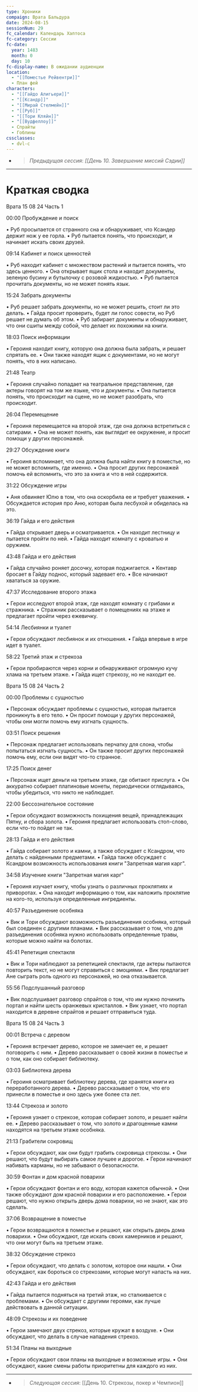 ```yaml
---
type: Хроники
compaign: Врата Бальдура
date: 2024-08-15
sessionNum: 29
fc_calendar: Календарь Хаптоса
fc-category: Сессии
fc-date:
  year: 1483
  month: 0
  day: 10
fc-display-name: В ожидании аудиенции
location:
  - "[[Поместье Рейвентри]]"
  - План фей
characters:
  - "[[Гайдо Алигьери]]"
  - "[[Ксандр]]"
  - "[[Мирай Стелмейн]]"
  - "[[Руб]]"
  - "[[Тори Кляйн]]"
  - "[[Вудфеллоу]]"
  - Спрайты
  - Гоблины
cssclasses:
  - dvl-c
---
```


<!-- QueryToSerialize: LIST without ID "> *Предыдущая сессия*: *" + file.link + "*" From "content/Игры/Врата Бальдура/Хроники" WHERE sessionNum < this.sessionNum SORT sessionNum desc Limit 1 -->
<!-- SerializedQuery: LIST without ID "> *Предыдущая сессия*: *" + file.link + "*" From "content/Игры/Врата Бальдура/Хроники" WHERE sessionNum < this.sessionNum SORT sessionNum desc Limit 1 -->
- > *Предыдущая сессия*: *[[День 10.  Завершение миссий Сэдии]]*
<!-- SerializedQuery END -->
---

# Краткая сводка
Врата 15 08 24 Часть 1

00:00 Пробуждение и поиск

• Руб просыпается от странного сна и обнаруживает, что Ксандер держит нож у ее горла.
• Руб пытается понять, что происходит, и начинает искать своих друзей.

09:14 Кабинет и поиск ценностей

• Руб находит кабинет с множеством растений и пытается понять, что здесь ценного.
• Она открывает ящик стола и находит документы, зеленую бусину и бутылочку с розовой жидкостью.
• Руб пытается прочитать документы, но не может понять язык.

15:24 Забрать документы

• Руб решает забрать документы, но не может решить, стоит ли это делать.
• Гайда просит проверить, будет ли голос совести, но Руб решает не думать об этом.
• Руб забирает документы и обнаруживает, что они сшиты между собой, что делает их похожими на книги.

18:03 Поиск информации

• Героиня находит книгу, которую она должна была забрать, и решает спрятать ее.
• Они также находят ящик с документами, но не могут понять, что в них написано.

21:48 Театр

• Героиня случайно попадает на театральное представление, где актеры говорят на том же языке, что и документы.
• Она пытается понять, что происходит на сцене, но не может разобрать, что происходит.

26:04 Перемещение

• Героиня перемещается на второй этаж, где она должна встретиться с сатирами.
• Она не может понять, как выглядит ее окружение, и просит помощи у других персонажей.

29:27 Обсуждение книги

• Героиня вспоминает, что она должна была найти книгу в поместье, но не может вспомнить, где именно.
• Она просит других персонажей помочь ей вспомнить, что это за книга и что в ней содержится.

31:22 Обсуждение игры

• Аня обвиняет Юлю в том, что она оскорбила ее и требует уважения.
• Обсуждается история про Аню, которая была лесбухой и обиделась на это.

36:19 Гайда и его действия

• Гайда открывает дверь и осматривается.
• Он находит лестницу и пытается пройти по ней.
• Гайда находит комнату с кроватью и оружием.

43:48 Гайда и его действия

• Гайда случайно роняет досочку, которая поджигается.
• Кентавр бросает в Гайду поднос, который задевает его.
• Все начинают хвататься за оружие.

47:37 Исследование второго этажа

• Герои исследуют второй этаж, где находят комнату с грибами и стражника.
• Стражник рассказывает о помещениях на этаже и предлагает пройти через ежевичку.

54:14 Лесбиянки и туалет

• Герои обсуждают лесбиянок и их отношения.
• Гайда впервые в игре идет в туалет.

58:22 Третий этаж и стрекоза

• Герои пробираются через корни и обнаруживают огромную кучу хлама на третьем этаже.
• Гайда ищет стрекозу, но не находит ее.

Врата 15 08 24 Часть 2

00:00 Проблемы с сущностью

• Персонаж обсуждает проблемы с сущностью, которая пытается проникнуть в его тело.
• Он просит помощи у других персонажей, чтобы они могли помочь ему изгнать сущность.

03:51 Поиск решения

• Персонаж предлагает использовать перчатку для слона, чтобы попытаться изгнать сущность.
• Он также просит других персонажей помочь ему, если они видят что-то странное.

17:25 Поиск денег

• Персонаж ищет деньги на третьем этаже, где обитают прислуга.
• Он аккуратно собирает платиновые монеты, периодически оглядываясь, чтобы убедиться, что никто не наблюдает.

22:00 Бессознательное состояние

• Герои обсуждают возможность похищения вещей, принадлежащих Пятну, и сбора золота.
• Героиня предлагает использовать стоп-слово, если что-то пойдет не так.

28:13 Гайда и его действия

• Гайда собирает золото и камни, а также обсуждает с Ксандром, что делать с найденными предметами.
• Гайда также обсуждает с Ксандром возможность использования книги "Запретная магия карг".

34:58 Изучение книги "Запретная магия карг"

• Героиня изучает книгу, чтобы узнать о различных проклятиях и приворотах.
• Она находит информацию о том, как наложить проклятие на кого-то, используя определенные ингредиенты.

40:57 Разъединение особняка

• Вик и Тори обсуждают возможность разъединения особняка, который был соединен с другими планами.
• Вик рассказывает о том, что для разъединения особняка нужно использовать определенные травы, которые можно найти на болотах.

45:41 Репетиция спектакля

• Вик и Тори наблюдают за репетицией спектакля, где актеры пытаются повторить текст, но не могут справиться с эмоциями.
• Вик предлагает Ане сыграть роль одного из персонажей, но она отказывается.

55:56 Подслушанный разговор

• Вик подслушивает разговор спрайтов о том, что им нужно починить портал и найти шесть оранжевых кристаллов.
• Вик узнает, что портал находится в деревне спрайтов и решает отправиться туда.



Врата 15 08 24 Часть 3

00:01 Встреча с деревом

• Героиня встречает дерево, которое не замечает ее, и решает поговорить с ним.
• Дерево рассказывает о своей жизни в поместье и о том, как оно собирает библиотеку.

03:03 Библиотека дерева

• Героиня осматривает библиотеку дерева, где хранятся книги из переработанного дерева.
• Дерево рассказывает о том, что его принесли в поместье и оно здесь уже более ста лет.

13:44 Стрекоза и золото

• Героиня узнает о стрекозе, которая собирает золото, и решает найти ее.
• Дерево рассказывает о том, что золото и драгоценные камни находятся на третьем этаже особняка.

21:13 Грабители сокровищ

• Герои обсуждают, как они будут грабить сокровища стрекозы.
• Они решают, что будут выбирать самое лучшее и дорогое.
• Герои начинают набивать карманы, но не забывают о безопасности.

30:59 Фонтан и дом красной поварихи

• Герои обсуждают фонтан и его воду, которая кажется обычной.
• Они также обсуждают дом красной поварихи и его расположение.
• Герои решают, что нужно открыть дверь дома поварихи, но не знают, как это сделать.

37:06 Возвращение в поместье

• Герои возвращаются в поместье и решают, как открыть дверь дома поварихи.
• Они обсуждают, где искать своих камерников и решают, что они могут быть на третьем этаже.

38:32 Обсуждение стрекоз

• Герои обсуждают, что делать с золотом, которое они нашли.
• Они обсуждают, как бороться со стрекозами, которые могут напасть на них.

42:43 Гайда и его действия

• Гайда пытается подняться на третий этаж, но сталкивается с проблемами.
• Он обсуждает с другими героями, как лучше действовать в данной ситуации.

48:09 Стрекозы и их поведение

• Герои замечают двух стрекоз, которые кружат в воздухе.
• Они обсуждают, что делать в случае нападения стрекоз.

51:34 Планы на выходные

• Герои обсуждают свои планы на выходные и возможные игры.
• Они обсуждают, какие смены работы приоритетны для каждого из них.


---
<!-- QueryToSerialize: LIST without ID "> *Следующая сессия*: " + file.link From "content/Игры/Врата Бальдура/Хроники" WHERE sessionNum > this.sessionNum SORT sessionNum asc Limit 1 -->
<!-- SerializedQuery: LIST without ID "> *Следующая сессия*: " + file.link From "content/Игры/Врата Бальдура/Хроники" WHERE sessionNum > this.sessionNum SORT sessionNum asc Limit 1 -->
- > *Следующая сессия*: [[День 10. Стрекозы, покер и Чемпион]]
<!-- SerializedQuery END -->
